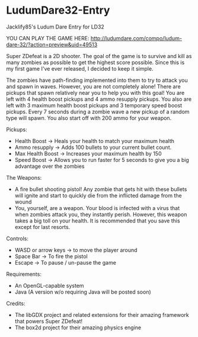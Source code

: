 # LudumDare32-Entry
Jacklify85's Ludum Dare Entry for LD32 

YOU CAN PLAY THE GAME HERE: http://ludumdare.com/compo/ludum-dare-32/?action=preview&uid=49513

Super ZDefeat is a 2D shooter. The goal of the game is to survive and kill as many zombies as possible to get the highest score possible. Since this is my first game I've ever released, I decided to keep it simple. 

The zombies have path-finding implemented into them to try to attack you and spawn in waves. However, you are not completely alone! There are pickups that spawn relatively near you to help you with this goal! You are left with 4 health boost pickups and 4 ammo resupply pickups. You also are left with 3 maximum health boost pickups and 3 temporary speed boost pickups. Every 7 seconds during a zombie wave a new pickup of a random type will spawn. You also start off with 200 ammo for your weapon. 

Pickups: 
- Health Boost -> Heals your health to match your maximum health 
- Ammo resupply -> Adds 100 bullets to your current bullet count. 
- Max Health Boost -> Increases your maximum health by 150 
- Speed Boost -> Allows you to run faster for 5 seconds to give you a big advantage over the zombies 

The Weapons: 
- A fire bullet shooting pistol! Any zombie that gets hit with these bullets will ignite and start to quickly die from the inflicted damage from the wound 
- You, yourself, are a weapon. Your blood is infected with a virus that when zombies attack you, they instantly perish. However, this weapon takes a big toll on your health. It is recommended that you save this except for last resorts. 

Controls: 
- WASD or arrow keys -> to move the player around 
- Space Bar -> To fire the pistol 
- Escape -> To pause / un-pause the game 

Requirements: 
- An OpenGL-capable system 
- Java (A version w/o requiring Java will be posted soon) 

Credits: 
- The libGDX project and related extensions for their amazing framework that powers Super ZDefeat! 
- The box2d project for their amazing physics engine 



